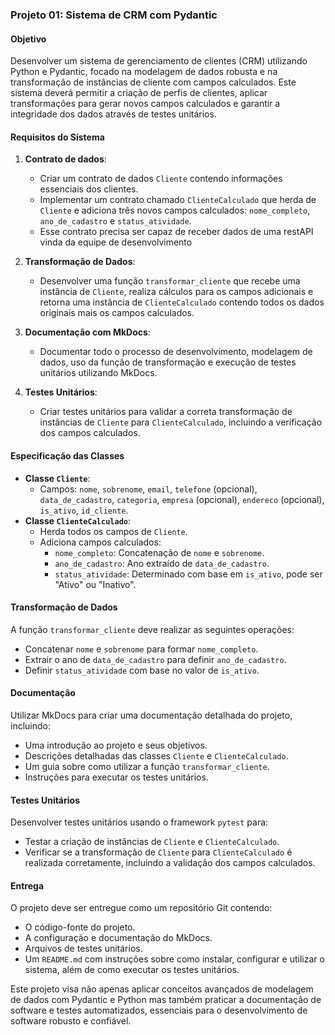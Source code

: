 ### Projeto 01: Sistema de CRM com Pydantic

#### Objetivo

Desenvolver um sistema de gerenciamento de clientes (CRM) utilizando Python e Pydantic, focado na modelagem de dados robusta e na transformação de instâncias de cliente com campos calculados. Este sistema deverá permitir a criação de perfis de clientes, aplicar transformações para gerar novos campos calculados e garantir a integridade dos dados através de testes unitários.

#### Requisitos do Sistema

1. **Contrato de dados**:
    
    * Criar um contrato de dados `Cliente` contendo informações essenciais dos clientes.
    * Implementar um contrato chamado `ClienteCalculado` que herda de `Cliente` e adiciona três novos campos calculados: `nome_completo`, `ano_de_cadastro` e `status_atividade`.
    * Esse contrato precisa ser capaz de receber dados de uma restAPI vinda da equipe de desenvolvimento
2. **Transformação de Dados**:
    
    * Desenvolver uma função `transformar_cliente` que recebe uma instância de `Cliente`, realiza cálculos para os campos adicionais e retorna uma instância de `ClienteCalculado` contendo todos os dados originais mais os campos calculados.
3. **Documentação com MkDocs**:
    
    * Documentar todo o processo de desenvolvimento, modelagem de dados, uso da função de transformação e execução de testes unitários utilizando MkDocs.
4. **Testes Unitários**:
    
    * Criar testes unitários para validar a correta transformação de instâncias de `Cliente` para `ClienteCalculado`, incluindo a verificação dos campos calculados.

#### Especificação das Classes

* **Classe `Cliente`**:
    * Campos: `nome`, `sobrenome`, `email`, `telefone` (opcional), `data_de_cadastro`, `categoria`, `empresa` (opcional), `endereco` (opcional), `is_ativo`, `id_cliente`.
* **Classe `ClienteCalculado`**:
    * Herda todos os campos de `Cliente`.
    * Adiciona campos calculados:
        * `nome_completo`: Concatenação de `nome` e `sobrenome`.
        * `ano_de_cadastro`: Ano extraído de `data_de_cadastro`.
        * `status_atividade`: Determinado com base em `is_ativo`, pode ser "Ativo" ou "Inativo".

#### Transformação de Dados

A função `transformar_cliente` deve realizar as seguintes operações:

* Concatenar `nome` e `sobrenome` para formar `nome_completo`.
* Extrair o ano de `data_de_cadastro` para definir `ano_de_cadastro`.
* Definir `status_atividade` com base no valor de `is_ativo`.

#### Documentação

Utilizar MkDocs para criar uma documentação detalhada do projeto, incluindo:

* Uma introdução ao projeto e seus objetivos.
* Descrições detalhadas das classes `Cliente` e `ClienteCalculado`.
* Um guia sobre como utilizar a função `transformar_cliente`.
* Instruções para executar os testes unitários.

#### Testes Unitários

Desenvolver testes unitários usando o framework `pytest` para:

* Testar a criação de instâncias de `Cliente` e `ClienteCalculado`.
* Verificar se a transformação de `Cliente` para `ClienteCalculado` é realizada corretamente, incluindo a validação dos campos calculados.

#### Entrega

O projeto deve ser entregue como um repositório Git contendo:

* O código-fonte do projeto.
* A configuração e documentação do MkDocs.
* Arquivos de testes unitários.
* Um `README.md` com instruções sobre como instalar, configurar e utilizar o sistema, além de como executar os testes unitários.

Este projeto visa não apenas aplicar conceitos avançados de modelagem de dados com Pydantic e Python mas também praticar a documentação de software e testes automatizados, essenciais para o desenvolvimento de software robusto e confiável.